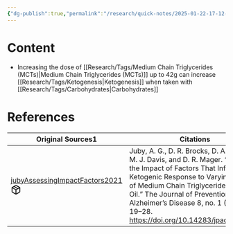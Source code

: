 ```yaml
---
{"dg-publish":true,"permalink":"/research/quick-notes/2025-01-22-17-12-41/","updated":"2025-01-28T19:15:20-05:00"}
---
```


# Content
- Increasing the dose of [[Research/Tags/Medium Chain Triglycerides (MCTs)\|Medium Chain Triglycerides (MCTs)]] up to 42g can increase [[Research/Tags/Ketogenesis\|Ketogenesis]] when taken with [[Research/Tags/Carbohydrates\|Carbohydrates]]
# References
<div><table class="dataview table-view-table"><thead class="table-view-thead"><tr class="table-view-tr-header"><th class="table-view-th"><span>Original Sources</span><span class="dataview small-text">1</span></th><th class="table-view-th"><span>Citations</span></th></tr></thead><tbody class="table-view-tbody"><tr><td><span><a data-tooltip-position="top" aria-label="Research/Evidence Sources/jubyAssessingImpactFactors2021.md" data-href="Research/Evidence Sources/jubyAssessingImpactFactors2021.md" href="Research/Evidence Sources/jubyAssessingImpactFactors2021.md" class="internal-link" target="_blank" rel="noopener nofollow" fileclass-name="Research Links">jubyAssessingImpactFactors2021</a><a class="metadata-menu fileclass-icon"><svg xmlns="http://www.w3.org/2000/svg" width="24" height="24" viewBox="0 0 24 24" fill="none" stroke="currentColor" stroke-width="2" stroke-linecap="round" stroke-linejoin="round" class="svg-icon lucide-package"><path d="m7.5 4.27 9 5.15"></path><path d="M21 8a2 2 0 0 0-1-1.73l-7-4a2 2 0 0 0-2 0l-7 4A2 2 0 0 0 3 8v8a2 2 0 0 0 1 1.73l7 4a2 2 0 0 0 2 0l7-4A2 2 0 0 0 21 16Z"></path><path d="m3.3 7 8.7 5 8.7-5"></path><path d="M12 22V12"></path></svg></a></span></td><td><span>Juby, A. G., D. R. Brocks, D. A. Jay, C. M. J. Davis, and D. R. Mager. “Assessing the Impact of Factors That Influence the Ketogenic Response to Varying Doses of Medium Chain Triglyceride (MCT) Oil.” The Journal of Prevention of Alzheimer’s Disease 8, no. 1 (2021): 19–28. <a rel="noopener nofollow" class="external-link" href="https://doi.org/10.14283/jpad.2020.53" target="_blank">https://doi.org/10.14283/jpad.2020.53</a>.</span></td></tr></tbody></table></div>

